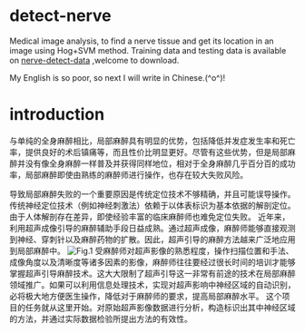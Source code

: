 # detect-nerve
Medical image analysis, to find a nerve tissue and get its location in an image using Hog+SVM method.
Training data and testing data is available on [nerve-detect-data](http://pan.baidu.com/s/1ge9Ktz1) ,welcome to download.

My English is so poor, so next I will write in Chinese.(^o^)!
# introduction
与单纯的全身麻醉相比，局部麻醉具有明显的优势，包括降低并发症发生率和死亡率，提供良好的术后镇痛等，而且性价比明显更好。尽管有这些优势，但是局部麻醉并没有像全身麻醉一样普及并获得同样地位，相对于全身麻醉几乎百分百的成功率，局部麻醉即使由熟练的麻醉师进行操作，也存在较大失败风险。

导致局部麻醉失败的一个重要原因是传统定位技术不够精确，并且可能误导操作。传统神经定位技术（例如神经刺激法）依赖于以体表标识为基本依据的解剖定位。由于人体解剖存在差异，即使经验丰富的临床麻醉师也难免定位失败。
近年来，利用超声成像引导的麻醉辅助手段日益成熟。通过超声成像，麻醉师能够直接观测到神经、穿刺针以及麻醉药物的扩散。因此，超声引导的麻醉方法越来广泛地应用到局部麻醉中。
![Fig.1](https://d.pr/2SYRO5)
受麻醉师对超声影像的熟悉程度，操作扫描位置和手法、成像角度以及清晰度等诸多因素的影像，麻醉师往往要经过很长时间的培训才能够掌握超声引导麻醉技术。这大大限制了超声引导这一非常有前途的技术在局部麻醉领域推广。如果可以利用信息处理技术，实现对超声影响中神经区域的自动识别，必将极大地方便医生操作，降低对于麻醉师的要求，提高局部麻醉水平。
这个项目的任务就从这里开始。对原始超声影像数据进行分析，构造标识出其中神经区域的方法，并通过实际数据检验所提出方法的有效性。
